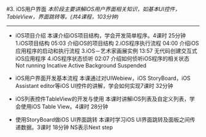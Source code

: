 #3. iOS用户界面
*本阶段主要讲解iOS用户界面相关知识，如基本UI控件，TableView，界面跳转等。(共4课程，103分钟)*
***

* iOS项目介绍
	本课介绍iOS项目结构，学会开发简单程序。4课时 25分钟
		1.iOS项目结构 05:03
			介绍iOS的项目结构
		2.iOS程序执行流程 04:00
			介绍iOS应用程序的启动和执行流程
		3.iOS－艺术家画展实例 13:57
			无代码创建交互式iOS应用程序
		4.iOS程序状态侦听 02:07
			介绍如何侦听iOS程序的相关状态
				Not running
				Incative
				Active
				Background
				Suspended

* iOS用户界面开发基本流程 
	本课通过对UIWebiew，iOS StoryBoard，iOS Assistant editor等iOS UI控件的讲解，学会如何实现7课时 32分钟

* iOS列表控件TableView的开发与使用
	本课时讲解iOS列表及自定义列表，学会使用iOS Table View。4课时 28分钟

* 使用StoryBoard做iOS UI界面跳转
	本课时学习iOS UI界面跳转及面板之间传递数据。3课时 18分钟
	NS表示Next step 
